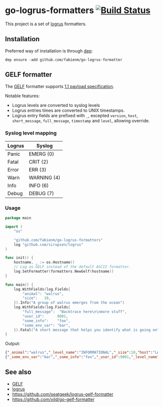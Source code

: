 # go-logrus-formatters [![Build Status](https://travis-ci.org/FabienM/go-logrus-formatters.svg?branch=master)](https://travis-ci.org/FabienM/go-logrus-formatters)

This project is a set of [logrus] formatters.

## Installation

Preferred way of installation is through [dep]:

```
dep ensure -add github.com/fabienm/go-logrus-formatter
```

## GELF formatter

The [GELF] formatter supports [1.1 payload specification](http://docs.graylog.org/en/2.4/pages/gelf.html#gelf-payload-specification).

Notable features:

* Logrus levels are converted to syslog levels
* Logrus entries times are converted to UNIX timestamps. 
* Logrus entry fields are prefixed with `_`, excepted `version`, `host`, `short_message`, `full_message`, `timestamp` and `level`, allowing override.
 
### Syslog level mapping

| Logrus | Syslog      |
|--------|-------------|
| Panic  | EMERG (0)   |
| Fatal  | CRIT (2)    |
| Error  | ERR (3)     |
| Warn   | WARNING (4) |
| Info   | INFO (6)    |
| Debug  | DEBUG (7)   |

### Usage

```go
package main

import (
	"os"

	"github.com/fabienm/go-logrus-formatters"
	log "github.com/sirupsen/logrus"
)

func init() {
	hostname, _ := os.Hostname()
	// Log as GELF instead of the default ASCII formatter.
	log.SetFormatter(formatters.NewGelf(hostname))
}

func main() {
	log.WithFields(log.Fields{
		"animal": "walrus",
		"size":   10,
	}).Info("A group of walrus emerges from the ocean")
	log.WithFields(log.Fields{
		"full_message":  "Backtrace here\n\nmore stuff",
		"user_id":      9001,
		"some_info":    "foo",
		"some_env_var": "bar",
	}).Fatal("A short message that helps you identify what is going on")
}
```

Output:

```json
{"_animal":"walrus","_level_name":"INFORMATIONAL","_size":10,"host":"LAPTOP860528.local","level":6,"short_message":"A group of walrus emerges from the ocean","timestamp":1522937330.7570872,"version":"1.1"}
{"_some_env_var":"bar","_some_info":"foo","_user_id":9001,"_level_name":"CRITICAL","full_message":"Backtrace here\n\nmore stuff","host":"LAPTOP860528.local","level":2,"short_message":"A short message that helps you identify what is going on","timestamp":1522937330.7573297,"version":"1.1"}
```

## See also

* [GELF]
* [logrus]
* https://github.com/seatgeek/logrus-gelf-formatter
* https://github.com/xild/go-gelf-formatter

[dep]: https://golang.github.io/dep/
[logrus]: https://raw.githubusercontent.com/sirupsen
[GELF]: http://docs.graylog.org/en/2.4/pages/gelf.html
